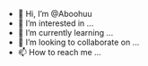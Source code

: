 - 👋 Hi, I’m @Aboohuu
- 👀 I’m interested in ...
- 🌱 I’m currently learning ...
- 💞️ I’m looking to collaborate on ...
- 📫 How to reach me ...

<!---
Aboohuu/Aboohuu is a ✨ special ✨ repository because its `README.md` (this file) appears on your GitHub profile.
You can click the Preview link to take a look at your changes.
--->
